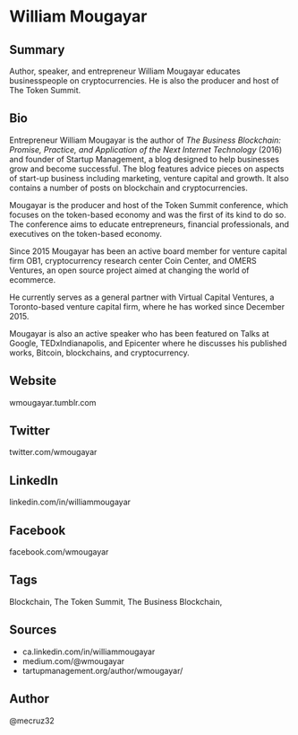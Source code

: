 # William Mougayar

## Summary
Author, speaker, and entrepreneur William Mougayar educates businesspeople on cryptocurrencies. He is also the producer and host of The Token Summit.

## Bio
Entrepreneur William Mougayar is the author of *The Business Blockchain: Promise, Practice, and Application of the Next Internet Technology* (2016) and founder of Startup Management, a blog designed to help businesses grow and become successful. The blog features advice pieces on aspects of start-up business including marketing, venture capital and growth. It also contains a number of posts on blockchain and cryptocurrencies.

Mougayar is the producer and host of the Token Summit conference, which focuses on the token-based economy and was the first of its kind to do so. The conference aims to educate entrepreneurs, financial professionals, and executives on the token-based economy. 

Since 2015 Mougayar has been an active board member for venture capital firm OB1, cryptocurrency research center Coin Center, and OMERS Ventures, an open source project aimed at changing the world of ecommerce. 

He currently serves as a general partner with Virtual Capital Ventures, a Toronto-based venture capital firm, where he has worked since December 2015. 

Mougayar is also an active speaker who has been featured on Talks at Google, TEDxIndianapolis, and Epicenter where he discusses his published works, Bitcoin, blockchains, and cryptocurrency. 

## Website
wmougayar.tumblr.com

## Twitter
twitter.com/wmougayar

## LinkedIn
linkedin.com/in/williammougayar

## Facebook
facebook.com/wmougayar

## Tags
Blockchain, The Token Summit, The Business Blockchain,

## Sources
- ca.linkedin.com/in/williammougayar
- medium.com/@wmougayar
- tartupmanagement.org/author/wmougayar/

## Author
@mecruz32
